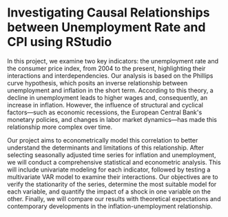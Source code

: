 # Investigating Causal Relationships between Unemployment Rate and CPI using RStudio

In this project, we examine two key indicators: the unemployment rate and the consumer price index, from 2004 to the present, highlighting their interactions and interdependencies. Our analysis is based on the Phillips curve hypothesis, which posits an inverse relationship between unemployment and inflation in the short term. According to this theory, a decline in unemployment leads to higher wages and, consequently, an increase in inflation. However, the influence of structural and cyclical factors—such as economic recessions, the European Central Bank's monetary policies, and changes in labor market dynamics—has made this relationship more complex over time.

Our project aims to econometrically model this correlation to better understand the determinants and limitations of this relationship. After selecting seasonally adjusted time series for inflation and unemployment, we will conduct a comprehensive statistical and econometric analysis. This will include univariate modeling for each indicator, followed by testing a multivariate VAR model to examine their interactions. Our objectives are to verify the stationarity of the series, determine the most suitable model for each variable, and quantify the impact of a shock in one variable on the other. Finally, we will compare our results with theoretical expectations and contemporary developments in the inflation-unemployment relationship.

